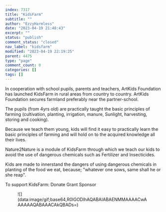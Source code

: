 ```yaml
---
index: 7317
title: "KidsFarm"
subtitle: ""
author: "EzzyHarmless"
date: "2023-04-19 21:48:43"
excerpt: ""
status: "publish"
comment_status: "closed"
nav_label: "kidsfarm"
modified: "2023-04-19 22:19:25"
parent: 4475
type: "page"
comment_count: 0
categories: []
tags: []
---
```


In cooperation with school pupils, parents and teachers, ArtKids Foundation has launched KidsFarm in rural areas from country to country. ArtKids Foundation secures farmland preferably near the partner-school.

The pupils (from 4yrs old) are practically taught the basic principles of farming (cultivation, planting, irrigation, manure, Sunlight, harvesting, storing and cooking).

Because we teach them young, kids will find it easy to practically learn the basic principles of farming and will hold on to the acquired knowledge all their lives.

Nature2Nature is a module of KidsFarm through which we teach our kids to avoid the use of dangerous chemicals such as Fertilizer and Insecticides.

Kids are made to innerstand the dangers of using dangerous chemicals in planting of the food we eat, because; "whatever one sows, same shall he or she reap".

To support KidsFarm: Donate Grant Sponsor

<figure class="image is-2by1 box effect-selena has-text-left has-text-white has-text-weight-semibold has-text-shadow">![](data:image/gif;base64,R0lGODlhAQABAIABAENMMAAAACwAAAAAAQABAAACAkQBADs=)

<figcaption></figcaption>

</figure>
